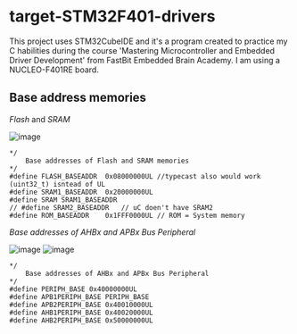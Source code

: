 # target-STM32F401-drivers
This project uses STM32CubeIDE and it's a program created to practice my C habilities during the course 'Mastering Microcontroller and Embedded Driver Development' from FastBit Embedded Brain Academy. I am using a NUCLEO-F401RE board.

## Base address memories

*Flash* and *SRAM* 

![image](https://user-images.githubusercontent.com/58916022/207028999-ce0e94d8-f434-4550-9434-68cc9c43ddee.png)

```
*/ 
    Base addresses of Flash and SRAM memories
*/
#define FLASH_BASEADDR	0x08000000UL //typecast also would work (uint32_t) isntead of UL
#define SRAM1_BASEADDR	0x20000000UL
#define SRAM SRAM1_BASEADDR 
// #define SRAM2_BASEADDR	// uC doen't have SRAM2
#define ROM_BASEADDR	0x1FFF0000UL // ROM = System memory
```
*Base addresses of AHBx and APBx Bus Peripheral*

![image](https://user-images.githubusercontent.com/58916022/207036964-8ee3715f-3105-4ae4-8ffa-afa8a187ddef.png)
![image](https://user-images.githubusercontent.com/58916022/207036881-ced6d2fd-f7ef-4bac-a224-4d4178f21d7f.png)


```
*/ 
    Base addresses of AHBx and APBx Bus Peripheral
*/
#define PERIPH_BASE	0x40000000UL
#define APB1PERIPH_BASE PERIPH_BASE
#define APB2PERIPH_BASE 0x40010000UL
#define AHB1PERIPH_BASE 0x40020000UL
#define AHB2PERIPH_BASE 0x50000000UL
```
